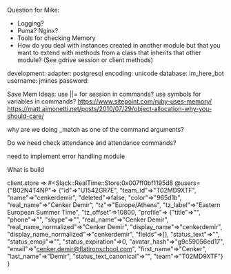 Question for Mike:
  - Logging?
  - Puma? Nginx?
  - Tools for checking Memory
  - How do you deal with instances created in another module but that you want to extend with methods from a class that inherits that other module? (See gdrive session or client methods)


  development:
   adapter: postgresql
   encoding: unicode
   database: im_here_bot
   username: jmines
   password:


Save Mem Ideas:
  use ||= for session in commands?
  use symbols for variables in commands?
  https://www.sitepoint.com/ruby-uses-memory/
  https://matt.aimonetti.net/posts/2010/07/29/object-allocation-why-you-should-care/

why are we doing _match as one of the command arguments?

Do we need check attendance and attendance commands?

need to implement error handling module

What is build


client.store
  => #<Slack::RealTime::Store:0x007ff0bf1195d8
        @users=
          {"B02N4T4NP"=>
            {"id"=>"U1542GR7E",
            "team_id"=>"T02MD9XTF",
            "name"=>"cenkerdemir",
            "deleted"=>false,
            "color"=>"965d1b",
            "real_name"=>"Cenker Demir",
            "tz"=>"Europe/Athens",
            "tz_label"=>"Eastern European Summer Time",
            "tz_offset"=>10800,
            "profile"=>
              {"title"=>"",
              "phone"=>"",
              "skype"=>"",
              "real_name"=>"Cenker Demir",
              "real_name_normalized"=>"Cenker Demir",
              "display_name"=>"cenkerdemir",
              "display_name_normalized"=>"cenkerdemir",
              "fields"=>[],
              "status_text"=>"",
              "status_emoji"=>"",
              "status_expiration"=>0,
              "avatar_hash"=>"g9c59056ed17",
              "email"=>"cenker.demir@flatironschool.com",
              "first_name"=>"Cenker",
              "last_name"=>"Demir",
              "status_text_canonical"=>"",
              "team"=>"T02MD9XTF"}
            }

